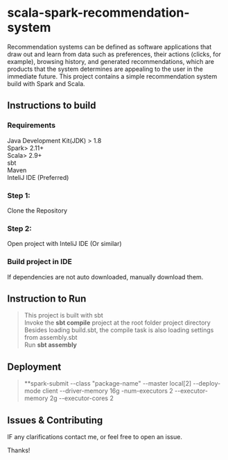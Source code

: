 # scala-spark-recommendation-system

Recommendation systems can be defined as software applications that draw out and learn from data such as preferences, their actions (clicks, for example), browsing history, and generated recommendations, which are products that the system determines are appealing to the user in the immediate future. This project contains a simple recommendation system build with Spark and Scala.

## Instructions to build

### Requirements
  Java Development Kit(JDK) > 1.8  
  Spark> 2.11+  
  Scala> 2.9+  
  sbt  
  Maven  
  InteliJ IDE (Preferred)  
  
### Step 1:
  Clone the Repository
 
### Step 2:
  Open project with InteliJ IDE (Or similar)

### Build project in IDE
  If dependencies are not auto downloaded, manually download them.
  
## Instruction to Run

  > This project is built with sbt  
  > Invoke the **sbt compile** project at the root folder project directory  
  > Besides loading build.sbt, the compile task is also loading settings from assembly.sbt  
  > Run **sbt assembly**

## Deployment

  > **spark-submit --class "package-name" --master local[2] --deploy-mode client --driver-memory 16g -num-executors 2 --executor-memory 2g --executor-cores 2  
  
## Issues & Contributing

  IF any clarifications contact me, or feel free to open an issue.
  
Thanks!
